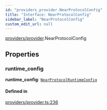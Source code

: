 ```yaml
---
id: "providers_provider.NearProtocolConfig"
title: "Interface: NearProtocolConfig"
sidebar_label: "NearProtocolConfig"
custom_edit_url: null
---
```


[providers/provider](../modules/providers_provider.md).NearProtocolConfig

## Properties

### runtime\_config

 **runtime\_config**: [`NearProtocolRuntimeConfig`](providers_provider.NearProtocolRuntimeConfig.md)

#### Defined in

[providers/provider.ts:236](https://github.com/near/near-api-js/blob/ecc6fa8f/packages/near-api-js/src/providers/provider.ts#L236)
